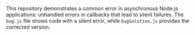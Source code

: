 This repository demonstrates a common error in asynchronous Node.js applications: unhandled errors in callbacks that lead to silent failures. The `bug.js` file shows code with a silent error, while `bugSolution.js` provides the corrected version.